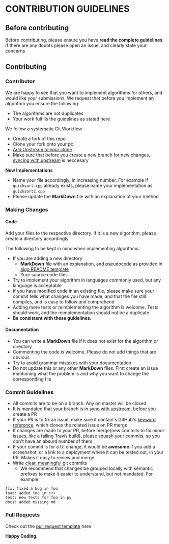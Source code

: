 # CONTRIBUTION GUIDELINES

## Before contributing

Before contributing, please ensure you have **read the complete guidelines**. If there are any doubts please open an issue, and clearly state your concerns

## Contributing
### Contributor

We are happy to see that you want to implement algorithms for others, and would like your submissions. We request that before you implement an algorithm you ensure the following:
- The algorithms are not duplicates
- Your work fulfills the guidelines as stated here

We follow a systematic Git Workflow -
- Create a fork of this repo
- Clone your fork onto your pc
- [Add Upstream to your clone](https://help.github.com/en/github/collaborating-with-issues-and-pull-requests/configuring-a-remote-for-a-fork)
- Make sure that before you create a new branch for new changes, [syncing with upstream](https://help.github.com/en/github/collaborating-with-issues-and-pull-requests/syncing-a-fork) is neccesary

**New Implementations**
- Name your file accordingly, in increasing number. For example if `quicksort.cpp` already exists, please name your implementation as `quicksort2.cpp`
- Please update the **MarkDown** file with an explanation of your method

### Making Changes

#### Code

Add your files to the respective directory. If it is a new algorithm, please create a directory accordingly

The following to be kept in mind when implementing algorithms:
- If you are adding a new directory
  - **MarkDown** file with an explanation, and pseudocode as provided in [algo README template](ALGO_README_TEMPLATE.md)
  - Your source code files
- Try to implement your algorithm in languages commonly used, but any language is acceptable
- If you have modified code in an existing file, please make sure your commit tells what changes you have made, and that the file still compiles, and is easy to follow and comprehend
- Adding more tests or reimplementing the algorithm is welcome. Tests should work, and the reimplementation should not be a duplicate
- **Be consistent with these guidelines.**

#### Documentation

- You can write a **MarkDown** file if it does not exist for the algorithm or directory
- Commenting the code is welcome. Please do not add things that are obvious
- Try to avoid grammar mistakes with your documentation
- Do not update this or any other **MarkDown** files. First create an issue mentioning what the problem is and why you want to change the corresponding file

### Commit Guidelines

- All commits are to be on a branch. Any on master will be closed
- It is mandated that your branch is in [sync with upstream](https://help.github.com/en/github/collaborating-with-issues-and-pull-requests/syncing-a-fork), before you create a PR
- If your PR is to fix an issue, make sure it contain's GitHub's [keyword reference](https://github.com/blog/1506-closing-issues-via-pull-requests), which closes the related issue on PR merge
- If changes are made to your PR, before merge(new commits to fix minor issues, like a failing Travis build), please [squash](https://davidwalsh.name/squash-commits-git) your commits, so you don't have an absurd number of them
- If your commit is for a UI change, it would be **awesome** if you add a screenshot, or a link to a deployment where it can be tested out, in your PR. Makes it easy to review and merge
- Write [clear, meaningful](http://chris.beams.io/posts/git-commit/) git commits
  - We recommend that changes be grouped locally with semantic prefixes to make it easier to understand, but not mandated. For example:
```
fix: fixed a bug in foo
feat: added foo in c++
test: new tests for foo in py
docs: added missing md
```

### Pull Requests

Check out the [pull request template](.github/pull_request_template.md) here

**Happy Coding.**
